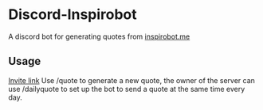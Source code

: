 # Discord-Inspirobot
A discord bot for generating quotes from [inspirobot.me](https://inspirobot.me/)

## Usage
[Invite link](https://discord.com/api/oauth2/authorize?client_id=430803590106447892&permissions=0&scope=bot)
Use /quote to generate a new quote, the owner of the server can use /dailyquote to set up the bot to send a quote at the same time every day.

